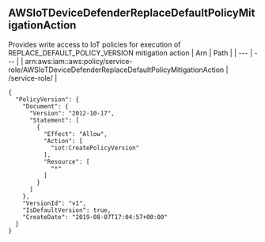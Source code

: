 
## AWSIoTDeviceDefenderReplaceDefaultPolicyMitigationAction
Provides write access to IoT policies for execution of REPLACE_DEFAULT_POLICY_VERSION mitigation action
| Arn | Path |
| --- | --- |
| arn:aws:iam::aws:policy/service-role/AWSIoTDeviceDefenderReplaceDefaultPolicyMitigationAction | /service-role/ |
```
{
  "PolicyVersion": {
    "Document": {
      "Version": "2012-10-17",
      "Statement": [
        {
          "Effect": "Allow",
          "Action": [
            "iot:CreatePolicyVersion"
          ],
          "Resource": [
            "*"
          ]
        }
      ]
    },
    "VersionId": "v1",
    "IsDefaultVersion": true,
    "CreateDate": "2019-08-07T17:04:57+00:00"
  }
}
```
